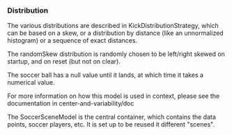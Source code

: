### Distribution

The various distributions are described in KickDistributionStrategy, which can be based on a skew, or a distribution by
distance
(like an unnormalized histogram) or a sequence of exact distances.

The randomSkew distribution is randomly chosen to be left/right skewed on startup, and on reset (but not on clear).

The soccer ball has a null value until it lands, at which time it takes a numerical value.

For more information on how this model is used in context, please see the documentation in center-and-variability/doc

The SoccerSceneModel is the central container, which contains the data points, soccer players, etc.
It is set up to be reused it different "scenes".